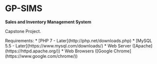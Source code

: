 # GP-SIMS
<b>Sales and Inventory Management System</b>
<p>Capstone Project.</p>
Requirements:
  * [PHP 7 - Later](http://php.net/downloads.php)
  * [MySQL 5.5 - Later](https://www.mysql.com/downloads/)
  * Web Server ([Apache](https://httpd.apache.org/))
  * Web Browsers ([Google Chrome](https://www.google.com/chrome/))

